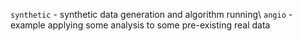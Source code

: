 `synthetic` - synthetic data generation and algorithm running\\
`angio` - example applying some analysis to some pre-existing real data
